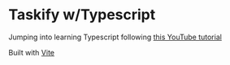 # Taskify w/Typescript

Jumping into learning Typescript following [this YouTube tutorial](https://www.youtube.com/watch?v=FJDVKeh7RJI)

Built with [Vite](https://vitejs.dev/)
